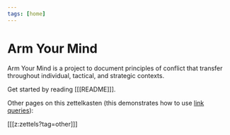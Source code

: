 ```yaml
---
tags: [home]
---
```


# Arm Your Mind

Arm Your Mind is a project to document principles of conflict that transfer throughout individual, tactical, and strategic contexts.

Get started by reading [[[README]]].

Other pages on this zettelkasten (this demonstrates how to use [link queries](https://neuron.zettel.page/link-query.html)):

[[[z:zettels?tag=other]]]
